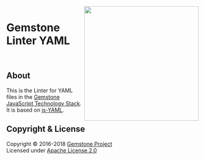 
<img src="https://rawgit.com/gemstonejs/gemstone-artwork/master/gemstone-logo-white.svg" width="300" align="right" alt=""/>

Gemstone Linter YAML
====================

<p/>
<img src="https://nodei.co/npm/gemstone-linter-yaml.png?downloads=true&stars=true" alt=""/>
<p/>
<img src="https://david-dm.org/rse/gemstone-linter-yaml.png" alt=""/>

About
-----

This is the Linter for YAML files in the
[Gemstone JavaScript Technology Stack](http://gemstonejs.com).
It is based on [js-YAML](http://nodeca.github.io/js-yaml/).

Copyright &amp; License
-----------------------

Copyright &copy; 2016-2018 [Gemstone Project](http://gemstonejs.com)<br/>
Licensed under [Apache License 2.0](https://spdx.org/licenses/Apache-2.0)

